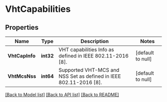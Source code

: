 # VhtCapabilities

## Properties
Name | Type | Description | Notes
------------ | ------------- | ------------- | -------------
**VhtCapInfo** | **int32** | VHT capabilities Info as defined in IEEE 802.11-2016 [8]. | [default to null]
**VhtMcsNss** | **int64** | Supported VHT-MCS and NSS Set as defined in IEEE 802.11-2016 [8]. | [default to null]

[[Back to Model list]](../README.md#documentation-for-models) [[Back to API list]](../README.md#documentation-for-api-endpoints) [[Back to README]](../README.md)


